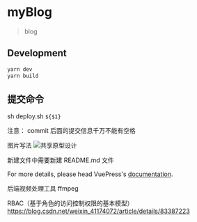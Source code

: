# myBlog

> blog

## Development

```bash
yarn dev
yarn build
```

## 提交命令

 sh deploy.sh `${$1} `

注意： commit 后面的提交信息千万不能有空格



图片写法 ![共享原型设计](./imgs/1.jpg)

新建文件中需要新建 README.md 文件

For more details, please head VuePress's [documentation](https://v1.vuepress.vuejs.org/).

后端视频处理工具  ffmpeg

RBAC（基于角色的访问控制权限的基本模型）
https://blog.csdn.net/weixin_41174072/article/details/83387223
